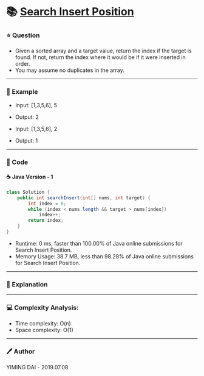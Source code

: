 # :books: [Search Insert Position](https://leetcode.com/problems/search-insert-position/)

### :star: Question

- Given a sorted array and a target value, return the index if the target is found. If not, return the index where it would be if it were inserted in order.
- You may assume no duplicates in the array.

--- 

### :car: Example

- Input: [1,3,5,6], 5
- Output: 2

- Input: [1,3,5,6], 2
- Output: 1

---

### :hammer: Code

#### :coffee: Java Version - 1

```java
class Solution {
    public int searchInsert(int[] nums, int target) {
        int index = 0;
        while (index < nums.length && target > nums[index])
            index++;
        return index;
    }
}
```

- Runtime: 0 ms, faster than 100.00% of Java online submissions for Search Insert Position.
- Memory Usage: 38.7 MB, less than 98.28% of Java online submissions for Search Insert Position.


---

### :pencil: Explanation



---

### :computer: Complexity Analysis:

- Time complexity: O(n)
- Space complexity: O(1)

---

### :pen: Author

YIMING DAI - 2019.07.08
